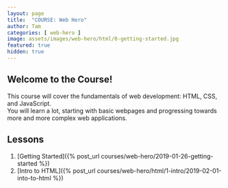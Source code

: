 ```yaml
---
layout: page
title:  "COURSE: Web Hero"
author: Tam
categories: [ web-hero ]
image: assets/images/web-hero/html/0-getting-started.jpg
featured: true
hidden: true
---
```


## Welcome to the Course!
This course will cover the fundamentals of web development: HTML, CSS, and JavaScript.  
You will learn a lot, starting with basic webpages and progressing towards more and more complex web applications.

## Lessons
1. [Getting Started]({% post_url courses/web-hero/2019-01-26-getting-started %})
2. [Intro to HTML]({% post_url courses/web-hero/html/1-intro/2019-02-01-into-to-html %})